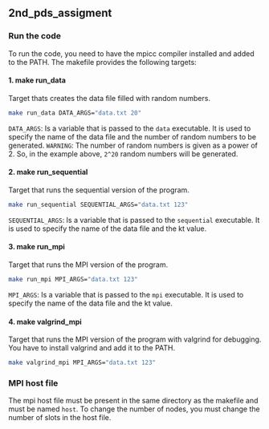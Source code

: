## 2nd_pds_assigment

### Run the code

To run the code, you need to have the mpicc compiler installed and added to the PATH. The makefile provides the following targets:

#### 1. make run_data

Target thats creates the data file filled with random numbers.

```bash
make run_data DATA_ARGS="data.txt 20"
```

`DATA_ARGS`: Is a variable that is passed to the `data` executable. It is used to specify the name of the data file and the number of random numbers to be generated. `WARNING`: The number of random numbers is given as a power of 2. So, in the example above, `2^20` random numbers will be generated.

#### 2. make run_sequential

Target that runs the sequential version of the program.

```bash
make run_sequential SEQUENTIAL_ARGS="data.txt 123"
```

`SEQUENTIAL_ARGS`: Is a variable that is passed to the `sequential` executable. It is used to specify the name of the data file and the kt value.

#### 3. make run_mpi

Target that runs the MPI version of the program.

```bash
make run_mpi MPI_ARGS="data.txt 123"
```

`MPI_ARGS`: Is a variable that is passed to the `mpi` executable. It is used to specify the name of the data file and the kt value.

#### 4. make valgrind_mpi

Target that runs the MPI version of the program with valgrind for debugging. You have to install valgrind and add it to the PATH.

```bash
make valgrind_mpi MPI_ARGS="data.txt 123"
```


### MPI host file

The mpi host file must be present in the same directory as the makefile and must be named `host`. To change the number of nodes, you must change the number of slots in the host file.
